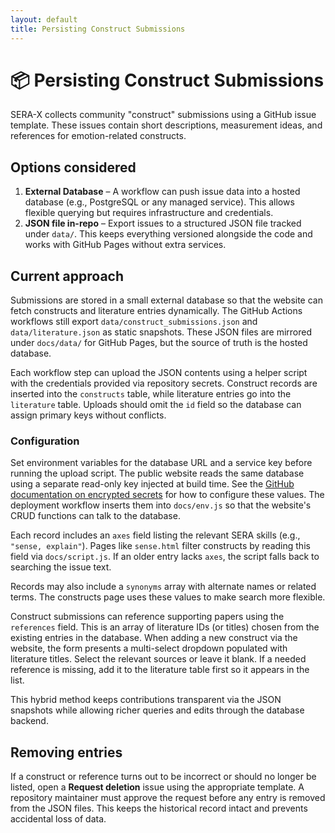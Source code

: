 ```yaml
---
layout: default
title: Persisting Construct Submissions
---
```


# 📦 Persisting Construct Submissions

SERA-X collects community "construct" submissions using a GitHub issue template.
These issues contain short descriptions, measurement ideas, and references for
emotion-related constructs.

## Options considered

1. **External Database** – A workflow can push issue data into a hosted
   database (e.g., PostgreSQL or any managed service). This allows flexible
   querying but requires infrastructure and credentials.
2. **JSON file in-repo** – Export issues to a structured JSON file tracked under
   `data/`. This keeps everything versioned alongside the code and works with
   GitHub Pages without extra services.

## Current approach

Submissions are stored in a small external database so that the website can
fetch constructs and literature entries dynamically. The GitHub Actions
workflows still export `data/construct_submissions.json` and
`data/literature.json` as static snapshots. These JSON files are mirrored under
`docs/data/` for GitHub Pages, but the source of truth is the hosted database.

Each workflow step can upload the JSON contents using a helper script with the
credentials provided via repository secrets. Construct records are inserted into
the `constructs` table, while literature entries go into the `literature`
table. Uploads should omit the `id` field so the database can assign primary
keys without conflicts.

### Configuration

Set environment variables for the database URL and a service key before running
the upload script. The public website reads the same database using a separate
read-only key injected at build time. See the
[GitHub documentation on encrypted secrets](https://docs.github.com/en/actions/security-guides/encrypted-secrets)
for how to configure these values. The deployment workflow inserts them into
`docs/env.js` so that the website's CRUD functions can talk to the database.

Each record includes an `axes` field listing the relevant SERA skills
(e.g., `"sense, explain"`). Pages like `sense.html` filter constructs by reading
this field via `docs/script.js`. If an older entry lacks `axes`, the script
falls back to searching the issue text.

Records may also include a `synonyms` array with alternate names or related
terms. The constructs page uses these values to make search more flexible.

Construct submissions can reference supporting papers using the `references`
field. This is an array of literature IDs (or titles) chosen from the existing
entries in the database. When adding a new construct via the website, the form
presents a multi-select dropdown populated with literature titles. Select the
relevant sources or leave it blank. If a needed reference is missing, add it to
the literature table first so it appears in the list.

This hybrid method keeps contributions transparent via the JSON snapshots while
allowing richer queries and edits through the database backend.

## Removing entries

If a construct or reference turns out to be incorrect or should no longer be
listed, open a **Request deletion** issue using the appropriate template. A
repository maintainer must approve the request before any entry is removed from
the JSON files. This keeps the historical record intact and prevents accidental
loss of data.
